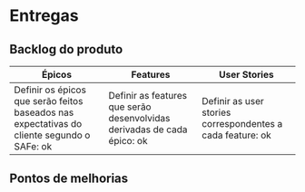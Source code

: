 # Entregas

## Backlog do produto
Épicos | Features | User Stories 
-------| ---------| ------------
Definir os épicos que serão feitos baseados nas expectativas do cliente segundo o SAFe: ok | Definir as features que serão desenvolvidas derivadas de cada épico: ok | Definir as user stories correspondentes a cada feature: ok

## Pontos de melhorias